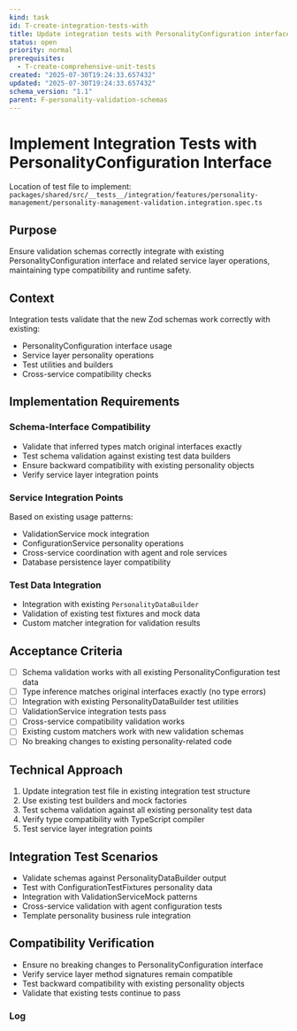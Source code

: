 ```yaml
---
kind: task
id: T-create-integration-tests-with
title: Update integration tests with PersonalityConfiguration interface
status: open
priority: normal
prerequisites:
  - T-create-comprehensive-unit-tests
created: "2025-07-30T19:24:33.657432"
updated: "2025-07-30T19:24:33.657432"
schema_version: "1.1"
parent: F-personality-validation-schemas
---
```


# Implement Integration Tests with PersonalityConfiguration Interface

Location of test file to implement: `packages/shared/src/__tests__/integration/features/personality-management/personality-management-validation.integration.spec.ts`

## Purpose

Ensure validation schemas correctly integrate with existing PersonalityConfiguration interface and related service layer operations, maintaining type compatibility and runtime safety.

## Context

Integration tests validate that the new Zod schemas work correctly with existing:

- PersonalityConfiguration interface usage
- Service layer personality operations
- Test utilities and builders
- Cross-service compatibility checks

## Implementation Requirements

### Schema-Interface Compatibility

- Validate that inferred types match original interfaces exactly
- Test schema validation against existing test data builders
- Ensure backward compatibility with existing personality objects
- Verify service layer integration points

### Service Integration Points

Based on existing usage patterns:

- ValidationService mock integration
- ConfigurationService personality operations
- Cross-service coordination with agent and role services
- Database persistence layer compatibility

### Test Data Integration

- Integration with existing `PersonalityDataBuilder`
- Validation of existing test fixtures and mock data
- Custom matcher integration for validation results

## Acceptance Criteria

- [ ] Schema validation works with all existing PersonalityConfiguration test data
- [ ] Type inference matches original interfaces exactly (no type errors)
- [ ] Integration with existing PersonalityDataBuilder test utilities
- [ ] ValidationService integration tests pass
- [ ] Cross-service compatibility validation works
- [ ] Existing custom matchers work with new validation schemas
- [ ] No breaking changes to existing personality-related code

## Technical Approach

1. Update integration test file in existing integration test structure
2. Use existing test builders and mock factories
3. Test schema validation against all existing personality test data
4. Verify type compatibility with TypeScript compiler
5. Test service layer integration points

## Integration Test Scenarios

- Validate schemas against PersonalityDataBuilder output
- Test with ConfigurationTestFixtures personality data
- Integration with ValidationServiceMock patterns
- Cross-service validation with agent configuration tests
- Template personality business rule integration

## Compatibility Verification

- Ensure no breaking changes to PersonalityConfiguration interface
- Verify service layer method signatures remain compatible
- Test backward compatibility with existing personality objects
- Validate that existing tests continue to pass

### Log
